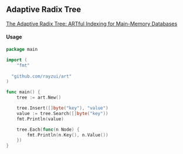 ## Adaptive Radix Tree

[The Adaptive Radix Tree: ARTful Indexing for Main-Memory Databases](https://db.in.tum.de/~leis/papers/ART.pdf)

#### Usage

```go
package main

import (
	"fmt"
	
  "github.com/rayzui/art"
)

func main() {
    tree := art.New()

    tree.Insert([]byte("key"), "value")
    value := tree.Search([]byte("key"))
    fmt.Println(value)

    tree.Each(func(n Node) {
    	fmt.Println(n.Key(), n.Value())
    })
}
```
